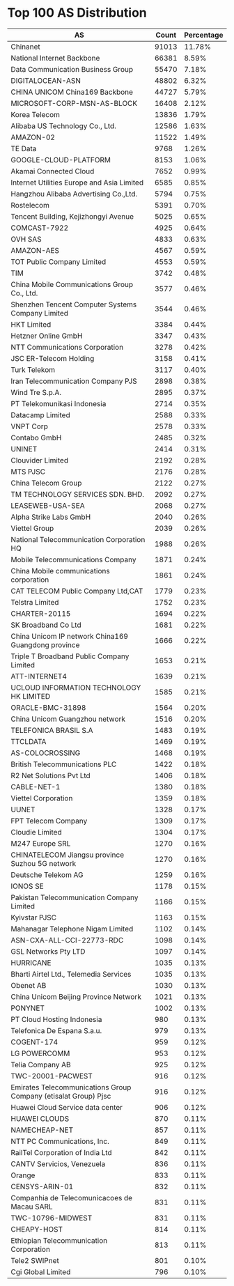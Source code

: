 # Top 100 AS Distribution
| AS | Count | Percentage |
|----|----|----|
| Chinanet | 91013 | 11.78% |
| National Internet Backbone | 66381 | 8.59% |
| Data Communication Business Group | 55470 | 7.18% |
| DIGITALOCEAN-ASN | 48802 | 6.32% |
| CHINA UNICOM China169 Backbone | 44727 | 5.79% |
| MICROSOFT-CORP-MSN-AS-BLOCK | 16408 | 2.12% |
| Korea Telecom | 13836 | 1.79% |
| Alibaba US Technology Co., Ltd. | 12586 | 1.63% |
| AMAZON-02 | 11522 | 1.49% |
| TE Data | 9768 | 1.26% |
| GOOGLE-CLOUD-PLATFORM | 8153 | 1.06% |
| Akamai Connected Cloud | 7652 | 0.99% |
| Internet Utilities Europe and Asia Limited | 6585 | 0.85% |
| Hangzhou Alibaba Advertising Co.,Ltd. | 5794 | 0.75% |
| Rostelecom | 5391 | 0.70% |
| Tencent Building, Kejizhongyi Avenue | 5025 | 0.65% |
| COMCAST-7922 | 4925 | 0.64% |
| OVH SAS | 4833 | 0.63% |
| AMAZON-AES | 4567 | 0.59% |
| TOT Public Company Limited | 4553 | 0.59% |
| TIM | 3742 | 0.48% |
| China Mobile Communications Group Co., Ltd. | 3577 | 0.46% |
| Shenzhen Tencent Computer Systems Company Limited | 3544 | 0.46% |
| HKT Limited | 3384 | 0.44% |
| Hetzner Online GmbH | 3347 | 0.43% |
| NTT Communications Corporation | 3278 | 0.42% |
| JSC ER-Telecom Holding | 3158 | 0.41% |
| Turk Telekom | 3117 | 0.40% |
| Iran Telecommunication Company PJS | 2898 | 0.38% |
| Wind Tre S.p.A. | 2895 | 0.37% |
| PT Telekomunikasi Indonesia | 2714 | 0.35% |
| Datacamp Limited | 2588 | 0.33% |
| VNPT Corp | 2578 | 0.33% |
| Contabo GmbH | 2485 | 0.32% |
| UNINET | 2414 | 0.31% |
| Clouvider Limited | 2192 | 0.28% |
| MTS PJSC | 2176 | 0.28% |
| China Telecom Group | 2122 | 0.27% |
| TM TECHNOLOGY SERVICES SDN. BHD. | 2092 | 0.27% |
| LEASEWEB-USA-SEA | 2068 | 0.27% |
| Alpha Strike Labs GmbH | 2040 | 0.26% |
| Viettel Group | 2039 | 0.26% |
| National Telecommunication Corporation HQ | 1988 | 0.26% |
| Mobile Telecommunications Company | 1871 | 0.24% |
| China Mobile communications corporation | 1861 | 0.24% |
| CAT TELECOM Public Company Ltd,CAT | 1779 | 0.23% |
| Telstra Limited | 1752 | 0.23% |
| CHARTER-20115 | 1694 | 0.22% |
| SK Broadband Co Ltd | 1681 | 0.22% |
| China Unicom IP network China169 Guangdong province | 1666 | 0.22% |
| Triple T Broadband Public Company Limited | 1653 | 0.21% |
| ATT-INTERNET4 | 1639 | 0.21% |
| UCLOUD INFORMATION TECHNOLOGY HK LIMITED | 1585 | 0.21% |
| ORACLE-BMC-31898 | 1564 | 0.20% |
| China Unicom Guangzhou network | 1516 | 0.20% |
| TELEFONICA BRASIL S.A | 1483 | 0.19% |
| TTCLDATA | 1469 | 0.19% |
| AS-COLOCROSSING | 1468 | 0.19% |
| British Telecommunications PLC | 1422 | 0.18% |
| R2 Net Solutions Pvt Ltd | 1406 | 0.18% |
| CABLE-NET-1 | 1380 | 0.18% |
| Viettel Corporation | 1359 | 0.18% |
| UUNET | 1328 | 0.17% |
| FPT Telecom Company | 1309 | 0.17% |
| Cloudie Limited | 1304 | 0.17% |
| M247 Europe SRL | 1270 | 0.16% |
| CHINATELECOM Jiangsu province Suzhou 5G network | 1270 | 0.16% |
| Deutsche Telekom AG | 1259 | 0.16% |
| IONOS SE | 1178 | 0.15% |
| Pakistan Telecommunication Company Limited | 1166 | 0.15% |
| Kyivstar PJSC | 1163 | 0.15% |
| Mahanagar Telephone Nigam Limited | 1102 | 0.14% |
| ASN-CXA-ALL-CCI-22773-RDC | 1098 | 0.14% |
| GSL Networks Pty LTD | 1097 | 0.14% |
| HURRICANE | 1035 | 0.13% |
| Bharti Airtel Ltd., Telemedia Services | 1035 | 0.13% |
| Obenet AB | 1030 | 0.13% |
| China Unicom Beijing Province Network | 1021 | 0.13% |
| PONYNET | 1002 | 0.13% |
| PT Cloud Hosting Indonesia | 980 | 0.13% |
| Telefonica De Espana S.a.u. | 979 | 0.13% |
| COGENT-174 | 959 | 0.12% |
| LG POWERCOMM | 953 | 0.12% |
| Telia Company AB | 925 | 0.12% |
| TWC-20001-PACWEST | 916 | 0.12% |
| Emirates Telecommunications Group Company (etisalat Group) Pjsc | 916 | 0.12% |
| Huawei Cloud Service data center | 906 | 0.12% |
| HUAWEI CLOUDS | 870 | 0.11% |
| NAMECHEAP-NET | 857 | 0.11% |
| NTT PC Communications, Inc. | 849 | 0.11% |
| RailTel Corporation of India Ltd | 842 | 0.11% |
| CANTV Servicios, Venezuela | 836 | 0.11% |
| Orange | 833 | 0.11% |
| CENSYS-ARIN-01 | 832 | 0.11% |
| Companhia de Telecomunicacoes de Macau SARL | 831 | 0.11% |
| TWC-10796-MIDWEST | 831 | 0.11% |
| CHEAPY-HOST | 814 | 0.11% |
| Ethiopian Telecommunication Corporation | 813 | 0.11% |
| Tele2 SWIPnet | 801 | 0.10% |
| Cgi Global Limited | 796 | 0.10% |

